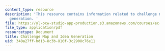 ```yaml
---
content_type: resource
description: 'This resource contains information related to challenge map and idea
  generation. '
file: https://ol-ocw-studio-app-production.s3.amazonaws.com/courses/ec-722-special-topics-at-edgerton-center-developing-world-prosthetics-spring-2010/348a27ffbd138c3b810f3c2908c76e11_MITEC_722S10_challengemap.pdf
file_type: application/pdf
resourcetype: Document
title: Challenge Map and Idea Generation
uid: 348a27ff-bd13-8c3b-810f-3c2908c76e11
---
```

